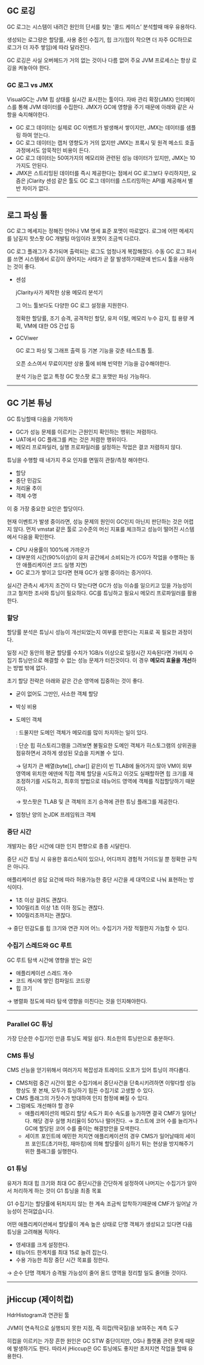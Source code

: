 ## GC 로깅

GC 로그는 시스템이 내려간 원인의 단서를 찾는 ‘콜드 케이스’ 분석할때 매우 유용하다.

생성되는 로그량은 할당률, 사용 중인 수집기, 힙 크기(힙이 작으면 더 자주 GC하므로 로그가 더 자주 쌓임)에 따라 달라진다.

GC 로깅은 사실 오버헤드가 거의 없는 것이나 다름 없어 주요 JVM 프로세스는 항상 로깅을 켜놓아야 한다.

### GC 로그 vs JMX

VisualGC는 JVM 힙 상태를 실시간 표시한는 툴이다. 자바 관리 확장(JMX) 인터페이스를 통해 JVM 데이터를 수집한다. JMX가 GC에 영향을 주기 때문에 아래와 같은 사항을 숙지해야한다.

- GC 로그 데이터는 실제로 GC 이벤트가 발생해서 쌓이지만, JMX는 데이터를 샘플링 하여 얻는다.
- GC 로그 데이터는 캡처 영향도가 거의 없지만 JMX는 프록시 및 원격 메소드 호출 과정에서도 암묵적인 비용이 든다.
- GC 로그 데이터는 50여가지의 메모리와 관련된 성능 데이터가 있지만, JMX는 10가지도 안된다.
- JMX은 스트리밍된 데이터를 즉시 제공한다는 점에서 GC 로그보다 우리하지만, 요즘은 jClarity 센섬 같은 툴도 GC 로그 데이터를 스트리밍하는 API를 제공해서 별반 차이가 없다.

---

## 로그 파싱 툴

GC 로그 메세지는 정해진 언어나 VM 명세 표준 포멧이 따로없다. 로그에 어떤 메세지를 남길지 핫스팟 GC 개발팀 마임이라 포맷이 조금씩 다르다.

GC 로그 플래그가 추가되며 출력되는 로그도 엄청나게 복잡해졌다. 수동 GC 로그 파서를 쓰면 시스템에서 로깅이 끊어지는 사태가 곧 잘 발생하기때문에 반드시 툴을 사용하는 것이 좋다.

- 센섬
    
    jClarity사가 제작한 상용 메모리 분석기
    
    그 어느 툴보다도 다양한 GC 로그 설정을 지원한다.
    
    정확한 할당률, 조기 승격, 공격적인 할당, 유저 이탈, 메모리 누수 감지, 힙 용량 계획, VM에 대한 OS 간섭 등
    
- GCViwer
    
    GC 로그 파싱 및 그래프 출력 등 기본 기능을 갖춘 테스트톱 툴.
    
    오픈 소스여서 무료이지만 상용 툴에 비해 빈약한 기능을 감수해야한다.
    
    분석 기능은 없고 특정 GC 핫스팟 로그 포맷만 파싱 가능하다. 
    

---

## GC 기본 튜닝

GC 튜닝할때 다음을 기억하자

- GC가 성능 문제를 이르키는 근원인지 확인하는 행위는 져렴하다.
- UAT에서 GC 플래그를 켜는 것은 저렴한 행위이다.
- 메모리 프로파일러, 실행 프로파일러를 설정하는 작업은 결코 저렴하지 않다.

튜닝을 수행할 때 네가지 주요 인자를 면밀히 관찰/측정 해야한다.

- 할당
- 중단 민감도
- 처리율 추이
- 객체 수명

이 중 가장 중요한 요인은 할당이다.

현재 이벤트가 발생 중이라면, 성능 문제의 원인이 GC인지 아닌지 판단하는 것은 어렵지 않다. 먼저  vmstat 같은 툴로 고수준의 머신 지표를 체크하고 성능이 떨어진 시스템에서 다음을 확인한다.

- CPU 사용률이 100%에 가까운가
- 대부분의 시간(90%이상)이 유저 공간에서 소비되는가 (CG가 작업을 수행하는 동안 애플리케이션 코드 실행 지연)
- GC 로그가 쌓이고 있다면 현재 GC가 실행 중이라는 증거이다.

실시간 관측시 세가지 조건이 다 맞는다면 GC가 성능 이슈를 일으키고 있을 가능성이 크고 철저한 조사와 튜닝이 필요하다. GC를 튜닝하고 필요시 메모리 프로파일러를 활용한다.

### 할당

할당률 분석은 튜닝시 성능이 개선되었는지 여부를 판한다는 지표로 꼭 필요한 과정이다.

일정 시간 동안의 평균 할당률 수치가 1GB/s 이상으로 일정시간 지속된다면 가비지 수집기 튜닝만으로 해결할 수 없는 성능 문제가 터진것이다. 이 경우 **메모리 효율을 개선**하는 방법 밖에 없다.

초기 할당 전략은 아래와 같은 간순 영역에 집중하는 것이 좋다.

- 굳이 없어도 그만인, 사소한 객체 할당
- 박싱 비용
- 도메인 객체
    
    : 드물지만 도메인 객체가 메모리를 많이 차지하는 일이 있다.
    
    : 단순 힙 히스토리그램을 그려보면 불필요한 도메인 객체가 히스토그램의 상위권을 점유하면서 과하게 생성된 모습을 지켜볼 수 있다.
    
    → 덩치가 큰 배열(byte[], char[] 같은)이 빈 TLAB에 들어가지 않아 VM이 외부 영역에 위치한 에덴에 직접 객체 할당을 시도하고 이것도 실패할하면 힙 크기를 재조정하기를 시도하고, 최후의 방법으로 테뉴어드 영역에 객체를 직접할당하기 때문이다.
    
    → 핫스팟은 TLAB 및 큰 객체의 조기 승격에 관한 튜닝 플래그를 제공한다.
    
- 엄청난 양의 논JDK 프레임워크 객체

### 중단 시간

개발자는 중단 시간에 대한 인지 편향으로 종종 시달린다. 

중단 시간 튜닝 시 유용한 휴리스틱이 있으나, 어디까지 경험적 가이드일 뿐 정확한 규칙은 아니다. 

애플리케이션 응답 요건에 따라 허용가능한 중단 시간을 세 대역으로 나눠 표현하는 방식이다.

- 1초 이상 걸려도 괜찮다.
- 100밀리초 이상 1초 이하 정도는 괜찮다.
- 100밀리초까지는 괜찮다.

→ 중단 민감도를 힙 크기와 연관 지어 어느 수집기가 가장 적절한지 가늠할 수 있다.

### 수집기 스레드와 GC 루트

GC 루트 탐색 시간에 영향을 받는 요인

- 애플리케이션 스레드 개수
- 코드 캐시에 쌓인 컴파일드 코드량
- 힙 크기

→ 병렬화 정도에 따라 탐색 영향을 미친다는 것을 인지해야한다.

---

### Parallel GC 튜닝

가장 단순한 수집기인 만큼 튜닝도 제일 쉽다. 최소한의 튜닝만으로 충분하다. 

### CMS 튜닝

CMS 선능을 얻기위해서 여러가지 복잡성과 트레이드 오프가 있어 튜닝이 까다롭다.

- CMS처럼 중간 시간이 짧은 수집기에서 중단사건을 단축시키려하면 이렇다할 성능 향상도 못 본채, 모두가 튜닝하기 힘든 수집기로 고생할 수 있다.
- CMS 플래그의 가짓수가 방대하여 인지 함정에 빠질 수 있다.
- 그럼에도 개선해야 할 경우
    - 애플리케이션의 메모리 할당 속도가 회수 속도를 능가하면 결국 CMF가 일어난다. 해당 경우 실행 처리율이 50%나 떨어진다. → 호스트에 코어 수를 늘리거나 GC에 할당된 코어 수를 줄이는 해결방안을 모색한다.
    - 세이프 포인트에 예민한 저지연 애플리케이션의 경우 CMS가 일어날때의 세이프 포인트(초기마킹, 재마킹)에 의해 할당률이 심하기 튀는 현상을 방지해주기 위한 플래그를 실행한다.

### G1 튜닝

유저가 최대 힙 크기와 최대 GC 중단시간을 간단하게 설정하여 나머지는 수집기가 알아서 처리하게 하는 것이 G1 튜닝을 최종 목표

G1 수집기는 할당률에 뒤처지지 않는 한 계속 조금씩 압착하기때문에 CMF가 일어날 가능성이 전혀없습니다.

어떤 애플리케이션에서 할당률이 계속 높은 상태로 단명 객체가 생성되고 있다면 다음 튜닝을 고려해봄 직하다.

- 영세대를 크게 설정한다.
- 테뉴어드 한계치를 최대 15로 늘려 잡는다.
- 수용 가능한 최장 중단 시간 목표를 정한다.

→ 순수 단명 객체가 승격될 가능성이 줄어 올드 영역을 정리할 일도 줄어들 것이다.

---

## jHiccup (제이히컵)

HdrHistogram과 연관된 툴

JVM이 연속적으로 실행되지 못한 지점, 즉 히컵(딱국질)을 보여주는 계측 도구

히컵을 이르키는 가장 흔한 원인은 GC STW 중단이지만, OS나 플랫폼 관련 문제 때문에 발생하기도 한다.  따라서 jHiccup은 GC 튜닝에도 좋지만 초저지연 작업을 할때 유용한다.
